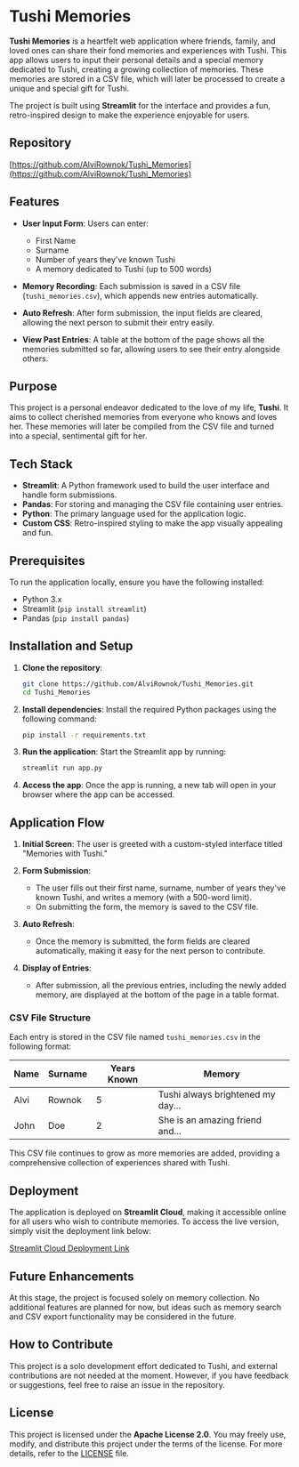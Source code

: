 # Tushi Memories

**Tushi Memories** is a heartfelt web application where friends, family, and loved ones can share their fond memories and experiences with Tushi. This app allows users to input their personal details and a special memory dedicated to Tushi, creating a growing collection of memories. These memories are stored in a CSV file, which will later be processed to create a unique and special gift for Tushi.

The project is built using **Streamlit** for the interface and provides a fun, retro-inspired design to make the experience enjoyable for users.

## Repository

[https://github.com/AlviRownok/Tushi_Memories](https://github.com/AlviRownok/Tushi_Memories)

## Features

- **User Input Form**: Users can enter:
  - First Name
  - Surname
  - Number of years they've known Tushi
  - A memory dedicated to Tushi (up to 500 words)
  
- **Memory Recording**: Each submission is saved in a CSV file (`tushi_memories.csv`), which appends new entries automatically.

- **Auto Refresh**: After form submission, the input fields are cleared, allowing the next person to submit their entry easily.

- **View Past Entries**: A table at the bottom of the page shows all the memories submitted so far, allowing users to see their entry alongside others.

## Purpose

This project is a personal endeavor dedicated to the love of my life, **Tushi**. It aims to collect cherished memories from everyone who knows and loves her. These memories will later be compiled from the CSV file and turned into a special, sentimental gift for her.

## Tech Stack

- **Streamlit**: A Python framework used to build the user interface and handle form submissions.
- **Pandas**: For storing and managing the CSV file containing user entries.
- **Python**: The primary language used for the application logic.
- **Custom CSS**: Retro-inspired styling to make the app visually appealing and fun.

## Prerequisites

To run the application locally, ensure you have the following installed:

- Python 3.x
- Streamlit (`pip install streamlit`)
- Pandas (`pip install pandas`)

## Installation and Setup

1. **Clone the repository**:
   ```bash
   git clone https://github.com/AlviRownok/Tushi_Memories.git
   cd Tushi_Memories
   ```

2. **Install dependencies**:
   Install the required Python packages using the following command:
   ```bash
   pip install -r requirements.txt
   ```

3. **Run the application**:
   Start the Streamlit app by running:
   ```bash
   streamlit run app.py
   ```

4. **Access the app**:
   Once the app is running, a new tab will open in your browser where the app can be accessed.

## Application Flow

1. **Initial Screen**: The user is greeted with a custom-styled interface titled "Memories with Tushi."
   
2. **Form Submission**:
   - The user fills out their first name, surname, number of years they've known Tushi, and writes a memory (with a 500-word limit).
   - On submitting the form, the memory is saved to the CSV file.

3. **Auto Refresh**:
   - Once the memory is submitted, the form fields are cleared automatically, making it easy for the next person to contribute.

4. **Display of Entries**:
   - After submission, all the previous entries, including the newly added memory, are displayed at the bottom of the page in a table format.

### CSV File Structure

Each entry is stored in the CSV file named `tushi_memories.csv` in the following format:

| Name   | Surname | Years Known | Memory                             |
|--------|---------|-------------|------------------------------------|
| Alvi   | Rownok  | 5           | Tushi always brightened my day...  |
| John   | Doe     | 2           | She is an amazing friend and...    |

This CSV file continues to grow as more memories are added, providing a comprehensive collection of experiences shared with Tushi.

## Deployment

The application is deployed on **Streamlit Cloud**, making it accessible online for all users who wish to contribute memories. To access the live version, simply visit the deployment link below:

[Streamlit Cloud Deployment Link]()

## Future Enhancements

At this stage, the project is focused solely on memory collection. No additional features are planned for now, but ideas such as memory search and CSV export functionality may be considered in the future.

## How to Contribute

This project is a solo development effort dedicated to Tushi, and external contributions are not needed at the moment. However, if you have feedback or suggestions, feel free to raise an issue in the repository.

## License

This project is licensed under the **Apache License 2.0**. You may freely use, modify, and distribute this project under the terms of the license. For more details, refer to the [LICENSE](LICENSE) file.